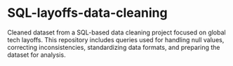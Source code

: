 # SQL-layoffs-data-cleaning
Cleaned dataset from a SQL-based data cleaning project focused on global tech layoffs. This repository includes queries used for handling null values, correcting inconsistencies, standardizing data formats, and preparing the dataset for analysis.
